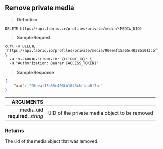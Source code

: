 ## Remove private media

> **Definition**

```text
DELETE https://api.fabriq.io/profiles/private/media/{MEDIA_UID}
```

> **Sample Request**

```shell
curl -X DELETE 'https://api.fabriq.io/profiles/private/media/90eeaf15a65c4038b1043cbffab8f7ce' \
  -H 'X-FABRIQ-CLIENT-ID: {CLIENT_ID}' \
  -H "Authorization: Bearer {ACCESS_TOKEN}"
```

> **Sample Response**

```json
{
    "uid": "90eeaf15a65c4038b1043cbffab8f7ce"
}
```

ARGUMENTS  ||
---------: | -----------
media_uid<br>**required**, *string*  | UID of the private media object to be removed


### Returns
The uid of the media object that was removed.
